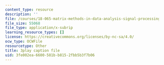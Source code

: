```yaml
---
content_type: resource
description: ''
file: /courses/18-065-matrix-methods-in-data-analysis-signal-processing-and-machine-learning-spring-2018/3fe002ea6600581bb8152fbb5b3f7b06_Xa2jPbURTjQ.vtt
file_size: 55068
file_type: application/x-subrip
learning_resource_types: []
license: https://creativecommons.org/licenses/by-nc-sa/4.0/
ocw_type: OCWFile
resourcetype: Other
title: 3play caption file
uid: 3fe002ea-6600-581b-b815-2fbb5b3f7b06
---
```

